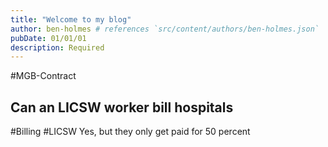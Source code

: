 ```yaml
---
title: "Welcome to my blog"
author: ben-holmes # references `src/content/authors/ben-holmes.json`
pubDate: 01/01/01
description: Required
---
```

#MGB-Contract

## Can an LICSW worker bill hospitals
#Billing #LICSW
Yes, but they only get paid for 50 percent
